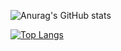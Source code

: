 <div id="title">
  
![Anurag's GitHub stats](https://github-readme-stats.vercel.app/api?username=MoonFanQAQ&show_icons=true&theme=dark)

[![Top Langs](https://github-readme-stats.vercel.app/api/top-langs/?username=anuraghazra&layout=compact&theme=dark)](https://github.com/anuraghazra/github-readme-stats)
</div>
